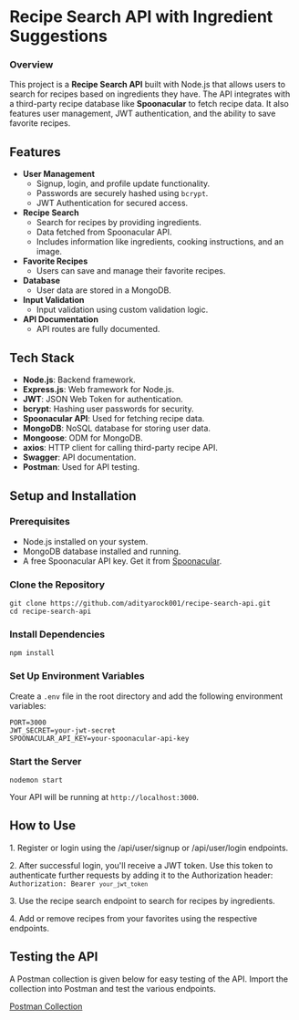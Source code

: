 <h1>Recipe Search API with Ingredient Suggestions</h1>

<h3>Overview</h3>
<p>This project is a <strong>Recipe Search API</strong> built with Node.js that allows users to search for recipes based on ingredients they have.
  The API integrates with a third-party recipe database like <strong>Spoonacular</strong> to fetch recipe data. It also features user management, JWT authentication, and the ability to save favorite recipes.</p>

<h2>Features</h2>
<ul>
    <li><strong>User Management</strong>
        <ul>
            <li>Signup, login, and profile update functionality.</li>
            <li>Passwords are securely hashed using <code>bcrypt</code>.</li>
            <li>JWT Authentication for secured access.</li>
        </ul>
    </li>
    <li><strong>Recipe Search</strong>
        <ul>
            <li>Search for recipes by providing ingredients.</li>
            <li>Data fetched from Spoonacular API.</li>
            <li>Includes information like ingredients, cooking instructions, and an image.</li>
        </ul>
    </li>
    <li><strong>Favorite Recipes</strong>
        <ul>
            <li>Users can save and manage their favorite recipes.</li>
        </ul>
    </li>
    <li><strong>Database</strong>
        <ul>
            <li>User data are stored in a MongoDB.</li>
        </ul>
    </li>
    <li><strong>Input Validation</strong>
        <ul>
            <li>Input validation using custom validation logic.</li>
        </ul>
    </li>
    <li><strong>API Documentation</strong>
        <ul>
            <li>API routes are fully documented.</li>
        </ul>
    </li>
</ul>

<h2>Tech Stack</h2>
<ul>
    <li><strong>Node.js</strong>: Backend framework.</li>
    <li><strong>Express.js</strong>: Web framework for Node.js.</li>
    <li><strong>JWT</strong>: JSON Web Token for authentication.</li>
    <li><strong>bcrypt</strong>: Hashing user passwords for security.</li>
    <li><strong>Spoonacular API</strong>: Used for fetching recipe data.</li>
    <li><strong>MongoDB</strong>: NoSQL database for storing user data.</li>
    <li><strong>Mongoose</strong>: ODM for MongoDB.</li>
    <li><strong>axios</strong>: HTTP client for calling third-party recipe API.</li>
    <li><strong>Swagger</strong>: API documentation.</li>
    <li><strong>Postman</strong>: Used for API testing.</li>
</ul>

<h2>Setup and Installation</h2>

<h3>Prerequisites</h3>
<ul>
    <li>Node.js installed on your system.</li>
    <li>MongoDB database installed and running.</li>
    <li>A free Spoonacular API key. Get it from <a href="https://spoonacular.com/food-api">Spoonacular</a>.</li>
</ul>

<h3>Clone the Repository</h3>
<pre><code>git clone https://github.com/adityarock001/recipe-search-api.git
cd recipe-search-api
</code></pre>

<h3>Install Dependencies</h3>
<pre><code>npm install</code></pre>

<h3>Set Up Environment Variables</h3>
<p>Create a <code>.env</code> file in the root directory and add the following environment variables:</p>

<pre><code>PORT=3000
JWT_SECRET=your-jwt-secret
SPOONACULAR_API_KEY=your-spoonacular-api-key
</code></pre>

<h3>Start the Server</h3>
<pre><code>nodemon start</code></pre>

<p>Your API will be running at <code>http://localhost:3000</code>.</p>


<h2>How to Use</h2>
<p>1. Register or login using the /api/user/signup or /api/user/login endpoints.</p>
<p>2. After successful login, you'll receive a JWT token. Use this token to authenticate further requests by adding it to the Authorization header: <code>Authorization: Bearer <code>your_jwt_token</code></code></p>
<p>3. Use the recipe search endpoint to search for recipes by ingredients.</p>
<p>4. Add or remove recipes from your favorites using the respective endpoints.</p>


<h2>Testing the API</h2>
<p>A Postman collection is given below for easy testing of the API. Import the collection into Postman and test the various endpoints.</p>
<a href="https://api.postman.com/collections/28528466-46166c88-fccf-4460-a623-c839f128fdd5?access_key=<your-access-key>">Postman Collection</a>

